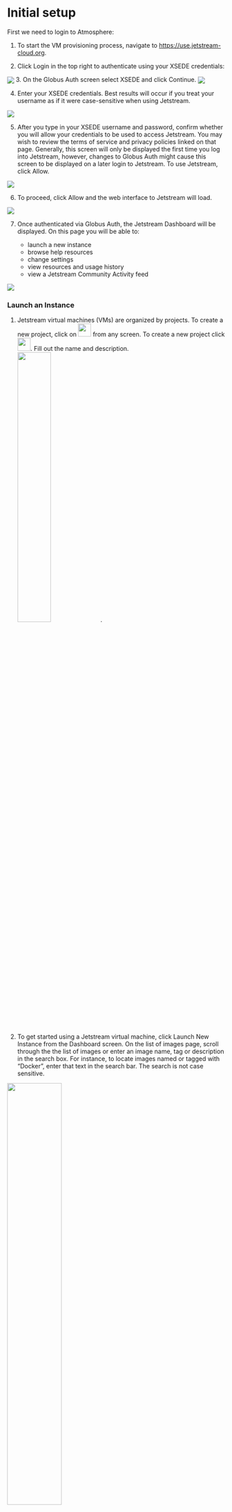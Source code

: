 # Initial setup

First we need to login to Atmosphere:
1. To start the VM provisioning process, navigate to <https://use.jetstream-cloud.org>.

2. Click Login in the top right to authenticate using your XSEDE credentials:
<img src="../../resources/login.webp" align="center">
3. On the Globus Auth screen select XSEDE and click Continue.
<img src="../../resources/globus.webp" align="center">

4. Enter your XSEDE credentials. Best results will occur if you treat your username as if it were case-sensitive when using Jetstream. <br>
<img src="../../resources/xsedecred.webp">


5. After you type in your XSEDE username and password, confirm whether you will allow your credentials to be used to access Jetstream.  You may wish to review the terms of service and privacy policies linked on that page. Generally, this screen will only be displayed the first time you log into Jetstream, however, changes to Globus Auth might cause this screen to be displayed on a later login to Jetstream.  To use Jetstream, click Allow.
<img src="../../resources/webapp.webp">


6. To proceed, click  Allow and the web interface to Jetstream will load.
<img src="../../resources/atmo-loading.png">

7. Once authenticated via Globus Auth, the Jetstream Dashboard will be displayed.  On this page you will be able to:

     * launch a new instance
     * browse help resources
     * change settings
     * view resources and usage history
     * view a Jetstream Community Activity feed
<img src="../../resources/atmo-dashboard.png">


### Launch an Instance

1. Jetstream virtual machines (VMs) are organized by projects. To create a new project, click on <img src="../../resources/atmo-projects-button.png" height=30> from any screen. To create a new project click <img src="../../resources/atmo-create-proj-button.png" height=30>. Fill out the name and description. <br><img src="../../resources/atmo-create-project.png" width="40%">.

2. To get started using a Jetstream virtual machine, click Launch New Instance from the Dashboard screen. On the list of images page, scroll through the the list of images or enter an image name, tag or description in the search box. For instance, to locate images named or tagged with “Docker”, enter that text in the search bar. The search is not case sensitive.  
  <img src="../../resources/atmo-image-select.png" width="50%">


3.  On the Launch an Instance / Basic Options screen:

    * Enter a name for the instance
    * Select the image version if there are multiple versions available
    * Select or create a project to hold this instance. If you have any existing projects, they will be shown here and you can select one. If you don't have any existing projects, click Create New Project and fill in Project Name and Description. A detailed description is optional, but it is recommended to include any grant names or other easily identifying details so others working with you may easily find it. Click Create to create the new project.
    * Indicate the allocation source
    * Choose the provider to run on, Indiana or TACC
    * Choose the instance size. This indicates the vCPUs, memory, and disk size for the VM. See the Virtual Machine Sizes table to show the available options and the SUs consumed per hour.  Check projected resource usage: Allocation Used and Resources Instance will Use.
    * Click Launch Instance to start the initialization and build of the instance.
    <img src="../../resources/atmo-instance-launch.png" width="80%">

4. When the instance is finished building and deploying, you'll see the label changes to *Status* "<font style="color:Green;">● </font> **Active**" and shows the IP Address: <br> <img src="https://iujetstream.atlassian.net/wiki/download/thumbnails/17465484/active.jpg?version=1&modificationDate=1457464079048&cacheVersion=1&api=v2&width=808&height=188">

5. Click on the Instance name to see the characteristics of the Instance as well a various <a src="https://wiki.jetstream-cloud.org/Instance+management+actions">management actions</a> that can be taken

### Using WebShell/Guacamole to Access Your Instance
### SSH Into Your Instance
First you'll want to find your IP Address:

<img src="../../resources/IP_address.png" width="800" height="380">

### MacOS X & Unix/Linux
For Mac OS X open a terminal window (from Finder, go to Applications, click Utilities, and then double-click Terminal).
For Linux, there are many terminal options, including xterm, konsole, or gnome-terminal.
In the terminal window, enter the following command, using your XSEDE username and the instance IP address:
```
ssh your_xsede_username@instance_ip_address
```

Press Enter.
A successful login will look similar to the following:

<img src="../../resources/ssh.jpg">

### Windows using PuTTY
PuTTY is an SSH client for Windows.  It operates a bit differently than Terminal to make the initial SSH connection. For a useful guide to using PuTTY, see [PuTTY – Remote Terminal and SSH Connectivity](https://support.suso.com/supki/SSH_Tutorial_for_Windows).

1. Download the PuTTY application.
2. Launch PuTTY.
3. The first time PuTTY is used for login, add your private key.
  * Single click the "Default Settings" session to save your private key for all future sessions.
  * Click on the + symbol next to the 'SSH' category on the left hand side.
  * Click on the 'Auth' category to bring up the PuTTY Configuration screen (see screenshot below).
  * The key is set down at the bottom under 'Private key file for authentication'. Click on the Browse button next to the 'Private key file for authentication' field and locate your private key file on the file system. Select the file and press 'Ok'. (It is probably in your My Documents folder. )
  * Click the 'Session' category from the left hand side.
  * Make sure "Default Settings" is still selected.
  * Click Save.

Enter the IP address, either copied from your My Instances list or from the confirmation email, and click Connect.
Enter your XSEDE username when prompted for a login name and click Enter.

<img src="../../resources/Putty-config-sshauth.png">

If you decide to use the web shell instead of ssh-ing in you'll likely want to setup the webshell to accept copy/paste from your clipboard:
<https://iujetstream.atlassian.net/wiki/spaces/JWT/pages/141525076/Logging+in+with+Web+Shell+-+also+copying+and+pasting>


Next: [Building Containers](../docker_containers/docker_containers.md) | Top: [Course Overview](../../index.md)
